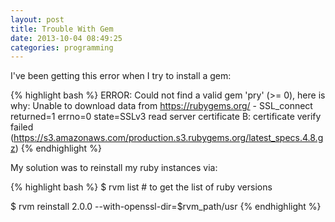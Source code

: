 ```yaml
---
layout: post
title: Trouble With Gem
date: 2013-10-04 08:49:25
categories: programming
---
```

I've been getting this error when I try to install a gem:

{% highlight bash %}
ERROR:  Could not find a valid gem 'pry' (>= 0), here is why:
          Unable to download data from https://rubygems.org/ - SSL_connect returned=1 errno=0 state=SSLv3 read server certificate B: certificate verify failed (https://s3.amazonaws.com/production.s3.rubygems.org/latest_specs.4.8.gz)
{% endhighlight %}

My solution was to reinstall my ruby instances via:

{% highlight bash %}
$ rvm list   # to get the list of ruby versions

$ rvm reinstall 2.0.0 --with-openssl-dir=$rvm_path/usr
{% endhighlight %}

